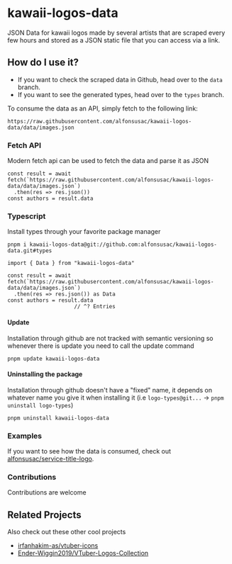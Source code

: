 # kawaii-logos-data
JSON Data for kawaii logos made by several artists that are scraped every few hours and stored as a JSON static file that you can access via a link. 

## How do I use it?

- If you want to check the scraped data in Github, head over to the `data` branch.
- If you want to see the generated types, head over to the `types` branch.

To consume the data as an API, simply fetch to the following link:
```
https://raw.githubusercontent.com/alfonsusac/kawaii-logos-data/data/images.json
```

### Fetch API

Modern fetch api can be used to fetch the data and parse it as JSON

```tsx
const result = await fetch(`https://raw.githubusercontent.com/alfonsusac/kawaii-logos-data/data/images.json`)
  .then(res => res.json())
const authors = result.data
```

### Typescript
Install types through your favorite package manager
```shell
pnpm i kawaii-logos-data@git://github.com:alfonsusac/kawaii-logos-data.git#types
```

```tsx
import { Data } from "kawaii-logos-data"

const result = await fetch(`https://raw.githubusercontent.com/alfonsusac/kawaii-logos-data/data/images.json`)
  .then(res => res.json()) as Data
const authors = result.data
                     // ^? Entries
```
#### Update
Installation through github are not tracked with semantic versioning so whenever there is update you need to call the update command
```shell
pnpm update kawaii-logos-data
```

#### Uninstalling the package
Installation through github doesn't have a "fixed" name, it depends on whatever name you give it when installing it (i.e `logo-types@git...` -> `pnpm uninstall logo-types`)
```shell
pnpm uninstall kawaii-logos-data
```

### Examples

If you want to see how the data is consumed, check out [alfonsusac/service-title-logo](https://github.com/alfonsusac/service-title-logo).

### Contributions

Contributions are welcome


## Related Projects

Also check out these other cool projects

- [irfanhakim-as/vtuber-icons](https://github.com/irfanhakim-as/vtuber-icons)
- [Ender-Wiggin2019/VTuber-Logos-Collection](https://github.com/Ender-Wiggin2019/VTuber-Logos-Collection)